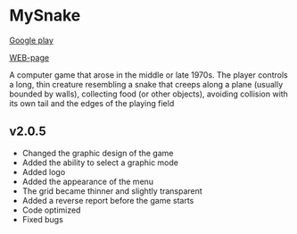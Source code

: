 # MySnake
[Google play](https://play.google.com/store/apps/details?id=ru.srcblog.litesoftteam.mysnake "play")

[WEB-page](http://srcblog.ru/ "srcblog")

A computer game that arose in the middle or late 1970s. The player controls a long, thin creature resembling a snake that creeps along a plane (usually bounded by walls), collecting food (or other objects), avoiding collision with its own tail and the edges of the playing field

## v2.0.5
* Changed the graphic design of the game
* Added the ability to select a graphic mode
* Added logo
* Added the appearance of the menu
* The grid became thinner and slightly transparent
* Added a reverse report before the game starts
* Code optimized
* Fixed bugs
